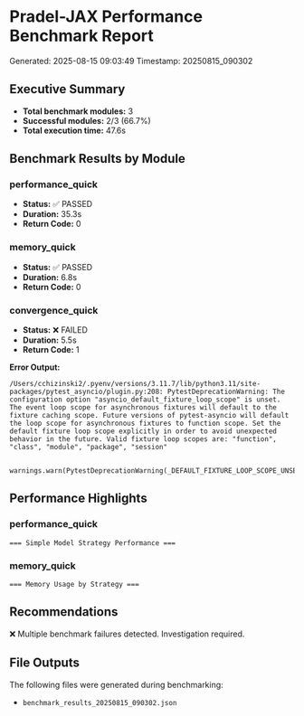 # Pradel-JAX Performance Benchmark Report
Generated: 2025-08-15 09:03:49
Timestamp: 20250815_090302

## Executive Summary

- **Total benchmark modules:** 3
- **Successful modules:** 2/3 (66.7%)
- **Total execution time:** 47.6s

## Benchmark Results by Module

### performance_quick
- **Status:** ✅ PASSED
- **Duration:** 35.3s
- **Return Code:** 0

### memory_quick
- **Status:** ✅ PASSED
- **Duration:** 6.8s
- **Return Code:** 0

### convergence_quick
- **Status:** ❌ FAILED
- **Duration:** 5.5s
- **Return Code:** 1

**Error Output:**
```
/Users/cchizinski2/.pyenv/versions/3.11.7/lib/python3.11/site-packages/pytest_asyncio/plugin.py:208: PytestDeprecationWarning: The configuration option "asyncio_default_fixture_loop_scope" is unset.
The event loop scope for asynchronous fixtures will default to the fixture caching scope. Future versions of pytest-asyncio will default the loop scope for asynchronous fixtures to function scope. Set the default fixture loop scope explicitly in order to avoid unexpected behavior in the future. Valid fixture loop scopes are: "function", "class", "module", "package", "session"

  warnings.warn(PytestDeprecationWarning(_DEFAULT_FIXTURE_LOOP_SCOPE_UNSET))

```

## Performance Highlights

### performance_quick
```
=== Simple Model Strategy Performance ===
```

### memory_quick
```
=== Memory Usage by Strategy ===
```

## Recommendations

❌ Multiple benchmark failures detected. Investigation required.

## File Outputs

The following files were generated during benchmarking:

- `benchmark_results_20250815_090302.json`